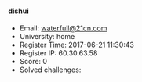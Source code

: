 #### dishui  

* Email: waterfull@21cn.com  
* University: home  
* Register Time: 2017-06-21 11:30:43  
* Register IP: 60.30.63.58  
* Score: 0  
* Solved challenges: 
